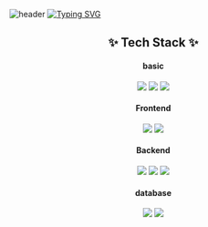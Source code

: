 ![header](https://capsule-render.vercel.app/api?type=Waving&color=gradient&height=400&section=header&text=Hello!-nl-my%20name%20is%20suhyun!&fontAlignY=35&reversal=true) 
[![Typing SVG](https://readme-typing-svg.demolab.com?font=Fira+Code&weight=900&duration=3000&pause=1000&color=13D3F7&multiline=true&random=true&width=675&lines=I+develop+responsive+web+pages+tailored+to+enhance+user+experience)](https://git.io/typing-svg)
  
<div align="center">
  <h2 align="center">✨ Tech Stack ✨</h2>
  <h4 align="center">basic</h4>
  <img src="https://img.shields.io/badge/Html5-20232a.svg?style=for-the-badge&logo=html5&logoColor=#E34F26" />
  <img src="https://img.shields.io/badge/css-20232a.svg?style=for-the-badge&logo=css&logoColor=#663399" />
  <img src="https://img.shields.io/badge/JavaScript-20232a.svg?style=for-the-badge&logo=javascript&logoColor=#F7DF1E" />

  <h4 align="center">Frontend</h4>
  <img src="https://img.shields.io/badge/react-20232a.svg?style=for-the-badge&logo=react&logoColor=#61DAFB" />
  <img src="https://img.shields.io/badge/Next-20232a.svg?style=for-the-badge&logo=nextdotjs&logoColor=#000000" />

  <h4 align="center">Backend</h4>
  <img src="https://img.shields.io/badge/python-20232a.svg?style=for-the-badge&logo=python&logoColor=#3776AB" />
  <img src="https://img.shields.io/badge/node.js-20232a.svg?style=for-the-badge&logo=nodedotjs&logoColor=#5FA04E" />
  <img src="https://img.shields.io/badge/spring-20232a.svg?style=for-the-badge&logo=spring&logoColor=#6DB33F" />
  
  <h4 align="center">database</h4>
  <img src="https://img.shields.io/badge/mysql-20232a.svg?style=for-the-badge&logo=mysql&logoColor=#4479A1" />
  <img src="https://img.shields.io/badge/firebase-20232a.svg?style=for-the-badge&logo=firebase&logoColor=#DD2C00" />
</div>
